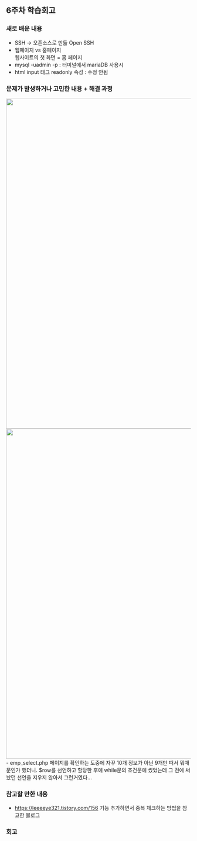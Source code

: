 ## 6주차 학습회고

### 새로 배운 내용

- SSH -> 오픈소스로 만듦 Open SSH
- 웹페이지 vs 홈페이지 <br>
	웹사이트의 첫 화면 = 홈 페이지
- mysql -uadmin -p : 터미널에서 mariaDB 사용시
- html input 태그 readonly 속성 : 수정 안됨

### 문제가 발생하거나 고민한 내용 + 해결 과정
<img src="https://user-images.githubusercontent.com/57151886/95504468-bb55f480-09e7-11eb-892f-1dc375e06513.png" width="900" height="auto">
<img src="https://user-images.githubusercontent.com/57151886/95504473-bd1fb800-09e7-11eb-80d4-504a048c3250.png" width="900" height="auto">
- emp_select.php 페이지를 확인하는 도중에 자꾸 10개 정보가 아닌 9개만 떠서 뭐때문인가 했더니. $row를 선언하고 할당한 후에 while문의 조건문에 썼었는데 그 전에 써놨던 선언을 지우지 않아서 그런거였다...
 

### 참고할 만한 내용 
- https://leeeeye321.tistory.com/156 기능 추가하면서 중복 체크하는 방법을 참고한 블로그

### 회고

